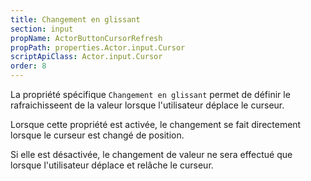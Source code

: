 ```yaml
---
title: Changement en glissant
section: input
propName: ActorButtonCursorRefresh
propPath: properties.Actor.input.Cursor
scriptApiClass: Actor.input.Cursor
order: 8
---
```

La propriété spécifique `Changement en glissant` permet de définir le rafraichisseent de la valeur lorsque l'utilisateur déplace le curseur.

Lorsque cette propriété est activée, le changement se fait directement lorsque le curseur est changé de position.

Si elle est désactivée, le changement de valeur ne sera effectué que lorsque l'utilisateur déplace et relâche le curseur.
